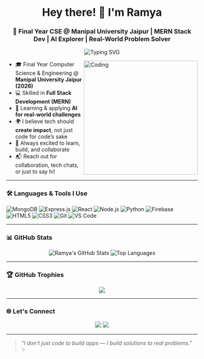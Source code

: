 <h1 align="center">Hey there! 👋 I'm Ramya</h1>
<h3 align="center">🚀 Final Year CSE @ Manipal University Jaipur | MERN Stack Dev | AI Explorer | Real-World Problem Solver</h3>

<p align="center">
  <img src="https://readme-typing-svg.demolab.com?font=Fira+Code&duration=3000&pause=1000&center=true&vCenter=true&width=460&lines=Full+Stack+MERN+Developer;Final+Year+CSE+Student;AI+Explorer+%F0%9F%A7%90;Using+Tech+to+Solve+Real+Problems" alt="Typing SVG" />
</p>

<img align="right" alt="Coding" width="300" src="https://media.giphy.com/media/qgQUggAC3Pfv687qPC/giphy.gif" />


- 🎓 Final Year Computer Science & Engineering @ **Manipal University Jaipur (2026)**
- 💻 Skilled in **Full Stack Development (MERN)**
- 🧠 Learning & applying **AI for real-world challenges**
- 🌍 I believe tech should **create impact**, not just code for code’s sake
- 🤝 Always excited to learn, build, and collaborate
- 📬 Reach out for collaboration, tech chats, or just to say hi!

---

### 🛠️ Languages & Tools I Use

![MongoDB](https://img.shields.io/badge/-MongoDB-4EA94B?style=flat&logo=mongodb)
![Express.js](https://img.shields.io/badge/-Express.js-000000?style=flat&logo=express)
![React](https://img.shields.io/badge/-React-61DAFB?style=flat&logo=react)
![Node.js](https://img.shields.io/badge/-Node.js-339933?style=flat&logo=node.js)
![Python](https://img.shields.io/badge/-Python-3776AB?style=flat&logo=python)
![Firebase](https://img.shields.io/badge/-Firebase-FFCA28?style=flat&logo=firebase)
![HTML5](https://img.shields.io/badge/-HTML5-E34F26?style=flat&logo=html5)
![CSS3](https://img.shields.io/badge/-CSS3-1572B6?style=flat&logo=css3)
![Git](https://img.shields.io/badge/-Git-F05032?style=flat&logo=git)
![VS Code](https://img.shields.io/badge/-VSCode-007ACC?style=flat&logo=visual-studio-code)

---

### 📊 GitHub Stats

<p align="center">
  <img src="https://github-readme-stats.vercel.app/api?username=bandlamuriramya&show_icons=true&theme=radical" alt="Ramya's GitHub Stats" />
  <img src="https://github-readme-stats.vercel.app/api/top-langs/?username=bandlamuriramya&layout=compact&theme=radical" alt="Top Languages" />
</p>

---

### 🏆 GitHub Trophies

<p align="center">
  <img src="https://github-profile-trophy.vercel.app/?username=bandlamuriramya&theme=monokai" />
</p>

---

### 🌐 Let's Connect

<p align="center">
  <a href="https://linkedin.com/in/bandlamuri-ramya-5280b1253/"><img src="https://img.shields.io/badge/-LinkedIn-0077B5?style=for-the-badge&logo=linkedin&logoColor=white"/></a>
  <a href="https://github.com/bandlamuriramya"><img src="https://img.shields.io/badge/-GitHub-181717?style=for-the-badge&logo=github&logoColor=white"/></a>
</p>

---

> _"I don't just code to build apps — I build solutions to real problems."_ ✨

